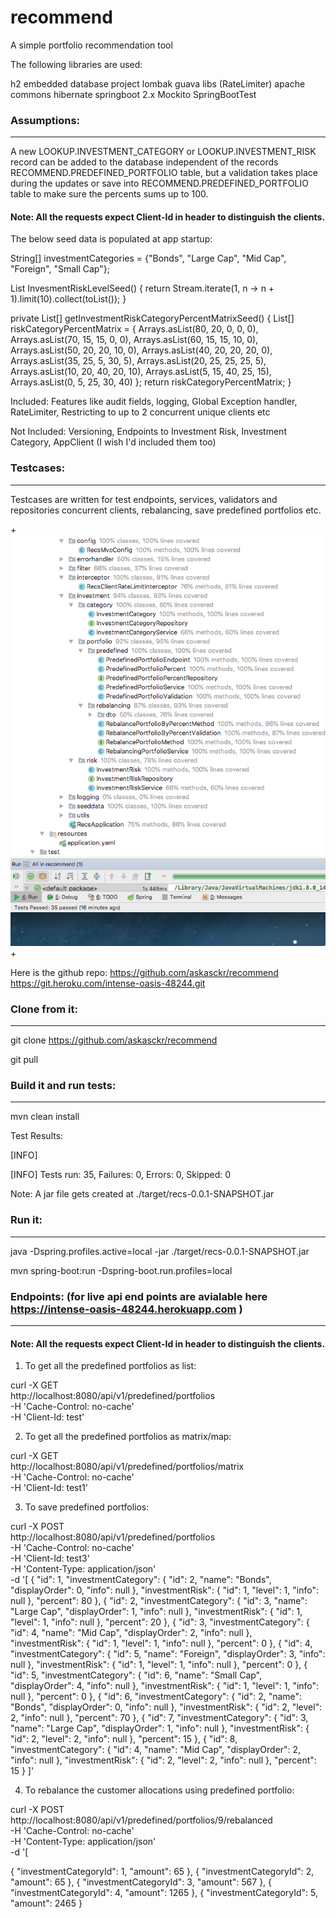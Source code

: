 # recommend
A simple portfolio recommendation tool

The following libraries are used:

h2 embedded database
project lombak
guava libs (RateLimiter)
apache commons
hibernate
springboot 2.x
Mockito
SpringBootTest

### Assumptions:
-----------------

A new LOOKUP.INVESTMENT_CATEGORY or LOOKUP.INVESTMENT_RISK  record can be added to the database independent of the records RECOMMEND.PREDEFINED_PORTFOLIO  table, but a validation takes place during the updates or save into RECOMMEND.PREDEFINED_PORTFOLIO  table to make sure the percents sums up to 100.

#### Note: All the requests expect Client-Id in header to distinguish the clients.

The below seed data is populated at app startup:

String[] investmentCategories = {"Bonds", "Large Cap", "Mid Cap", "Foreign", "Small Cap"};

List<Integer> InvesmentRiskLevelSeed() {
    return Stream.iterate(1, n -> n + 1).limit(10).collect(toList());
}

private List<?>[] getInvestmentRiskCategoryPercentMatrixSeed() {
	List<?>[] riskCategoryPercentMatrix = {
		Arrays.asList(80, 20, 0, 0, 0),
		Arrays.asList(70, 15, 15, 0, 0),
		Arrays.asList(60, 15, 15, 10, 0),
		Arrays.asList(50, 20, 20, 10, 0),
		Arrays.asList(40, 20, 20, 20, 0),
		Arrays.asList(35, 25, 5, 30, 5),
		Arrays.asList(20, 25, 25, 25, 5),
		Arrays.asList(10, 20, 40, 20, 10),
		Arrays.asList(5, 15, 40, 25, 15),
		Arrays.asList(0, 5, 25, 30, 40)
	};
	return riskCategoryPercentMatrix;
}

Included: Features like audit fields, logging, Global Exception handler, RateLimiter, Restricting to up to 2 concurrent unique clients etc
 
Not Included: Versioning, Endpoints to Investment Risk, Investment Category, AppClient (I wish I'd included them too)

### Testcases:
--------------

Testcases are written for test endpoints, services, validators and repositories concurrent clients, rebalancing, save predefined portfolios etc.

+![Imgur](https://github.com/askasckr/recommend/blob/master/TestCoverageScreenShot.png)
+

Here is the github repo: https://github.com/askasckr/recommend
https://git.heroku.com/intense-oasis-48244.git

### Clone from it:
-----------------
git clone https://github.com/askasckr/recommend

git pull 

### Build it and run tests:
--------------------------

mvn clean install

Test Results:

[INFO] 

[INFO] Tests run: 35, Failures: 0, Errors: 0, Skipped: 0

Note: A jar file gets created at ./target/recs-0.0.1-SNAPSHOT.jar

### Run it:
-------

java -Dspring.profiles.active=local -jar ./target/recs-0.0.1-SNAPSHOT.jar

mvn spring-boot:run -Dspring-boot.run.profiles=local

### Endpoints: (for live api end points are avialable here https://intense-oasis-48244.herokuapp.com )
------------
#### Note: All the requests expect Client-Id in header to distinguish the clients.

1. To get all the predefined portfolios as list:


curl -X GET \
  http://localhost:8080/api/v1/predefined/portfolios \
  -H 'Cache-Control: no-cache' \
  -H 'Client-Id: test'


2. To get all the predefined portfolios as matrix/map:


curl -X GET \
  http://localhost:8080/api/v1/predefined/portfolios/matrix \
  -H 'Cache-Control: no-cache' \
  -H 'Client-Id: test1'


3. To save predefined portfolios:


curl -X POST \
  http://localhost:8080/api/v1/predefined/portfolios \
  -H 'Cache-Control: no-cache' \
  -H 'Client-Id: test3' \
  -H 'Content-Type: application/json' \
  -d '[
{
            "id": 1,
            "investmentCategory": {
                "id": 2,
                "name": "Bonds",
                "displayOrder": 0,
                "info": null
            },
            "investmentRisk": {
                "id": 1,
                "level": 1,
                "info": null
            },
            "percent": 80
        },
        {
            "id": 2,
            "investmentCategory": {
                "id": 3,
                "name": "Large Cap",
                "displayOrder": 1,
                "info": null
            },
            "investmentRisk": {
                "id": 1,
                "level": 1,
                "info": null
            },
            "percent": 20
        },
        {
            "id": 3,
            "investmentCategory": {
                "id": 4,
                "name": "Mid Cap",
                "displayOrder": 2,
                "info": null
            },
            "investmentRisk": {
                "id": 1,
                "level": 1,
                "info": null
            },
            "percent": 0
        },
        {
            "id": 4,
            "investmentCategory": {
                "id": 5,
                "name": "Foreign",
                "displayOrder": 3,
                "info": null
            },
            "investmentRisk": {
                "id": 1,
                "level": 1,
                "info": null
            },
            "percent": 0
        },
        {
            "id": 5,
            "investmentCategory": {
                "id": 6,
                "name": "Small Cap",
                "displayOrder": 4,
                "info": null
            },
            "investmentRisk": {
                "id": 1,
                "level": 1,
                "info": null
            },
            "percent": 0
        },
        {
            "id": 6,
            "investmentCategory": {
                "id": 2,
                "name": "Bonds",
                "displayOrder": 0,
                "info": null
            },
            "investmentRisk": {
                "id": 2,
                "level": 2,
                "info": null
            },
            "percent": 70
        },
        {
            "id": 7,
            "investmentCategory": {
                "id": 3,
                "name": "Large Cap",
                "displayOrder": 1,
                "info": null
            },
            "investmentRisk": {
                "id": 2,
                "level": 2,
                "info": null
            },
            "percent": 15
        },
        {
            "id": 8,
            "investmentCategory": {
                "id": 4,
                "name": "Mid Cap",
                "displayOrder": 2,
                "info": null
            },
            "investmentRisk": {
                "id": 2,
                "level": 2,
                "info": null
            },
            "percent": 15
        }
        ]'


4. To rebalance the customer allocations using predefined portfolio:


curl -X POST \
  http://localhost:8080/api/v1/predefined/portfolios/9/rebalanced \
  -H 'Cache-Control: no-cache' \
  -H 'Content-Type: application/json' \
  -d '[

{
	"investmentCategoryId": 1,
	"amount": 65
},
{
	"investmentCategoryId": 2,
	"amount": 65
},
{
	"investmentCategoryId": 3,
	"amount": 567
},
{
	"investmentCategoryId": 4,
	"amount": 1265
},
{
	"investmentCategoryId": 5,
	"amount": 2465
}
